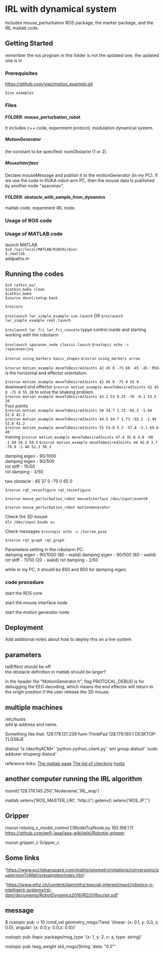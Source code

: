 # IRL with dynamical system

Includes mouse_perturbation ROS package, the marker package, and the IRL matlab code.

## Getting Started
remember the ros program in this folder is not the updated one, the updated one is in 


### Prerequisites
https://github.com/yias/motion_example.git


```
Give examples
```

### Files

#### FOLDER: mouse\_perturbation_robot 			

It includes c++ code, experiment protocol, modulation dynamical system.

##### MotionGenerator

the constant to be specified: numObstacle (1 or 2). 

##### MouseInterface
Declare mouseMessage and publish it to the motionGenerator (in my PC). If we use the code in KUKA robot-arm PC, then the mouse data is published by another node "spacenav".



#### FOLDER: obstacle\_with\_sample\_from_dynamics 		
matlab code, experiment IRL node.

### Usage of ROS code




### Usage of MATLAB code

launch MATLAB  
`$cd /usr/local/MATLAB/R20XXx/bin/`  
`$./matlab`  
addpaths.m

## Running the codes

`$cd catkin_ws/`  
`$catkin_make clean`  
`$catkin_make`  
`$source devel/setup.bash`

`$roscore`  

`$roslaunch lwr_simple_example sim.launch` OR
`$roslaunch lwr_simple_example real.launch`

`$roslaunch lwr_fri lwr_fri_console` typye control inside and starting working with the robotarm

`$roslaunch spacenav_node classic.launch`
`$rostopic echo -c /spacenav/joy`

`$rosrun using_markers basic_shapes`
`$rosrun using_markers arrow`

`$rosrun motion_example moveToDesiredJoints 42 45 0 -75 60 -45 -45` - this is the horizontal end effector orientation.

`$rosrun motion_example moveToDesiredJoints 42 45 0 -75 0 55 0`
downward end effector 
`$rosrun motion_example moveToDesiredJoints 42 45 0 -75 0 55 20` to solve the shaking problem  
`$rosrun motion_example moveToDesiredJoints 43.1 53 0.15 -76 -0.1 53.5 20`  
Four points  
`$rosrun motion_example moveToDesiredJoints 50 34.7 1.73 -92.2 -1.94 52.8 42.2`    
`$rosrun motion_example moveToDesiredJoints 44.5 34.7 1.73 -92.2 -1.94 52.8 42.2`    
`$rosrun motion_example moveToDesiredJoints 55 53.8 5.3 -57.8 -3.1 69.6 40`  
training
`$rosrun motion_example moveToDesiredJoints 47.4 35.8 4.8 -90 -1.99 54.5 50.5` 
`$rosrun motion_example moveToDesiredJoints 44 42.8 3.7 -79.9 -1.48 52.3 50.3` 


damping eigen - 90/1000  
damping eigen - 90/500  
rot stiff - 15/50  
rot damping - 3/50  

two obstacle : 45 37 0 -75 0 65 0  

`$rosrun rqt_reconfigure rqt_reconfigure`

`$rosrun mouse_perturbation_robot mouseInterface /dev/input/event#`

`$rosrun mouse_perturbation_robot motionGenerator`

Check the 3D mouse   
`$ls /dev/input`
`$sudo su`

Check messages
`$rostopic echo -c /lwr/ee_pose`

`$rosrun rqt_graph rqt_graph`

Parametere setting in the robotarm PC:  
damping eigen - 90/1000  (80 - walid)
damping eigen - 90/500  (80 - walid)
rot stiff - 11/50    (20 - walid)
rot damping - 2/50  

while in my PC, it should be 850 and 850 for damping eigen.
### code procedure

start the ROS core



start the mouse interface node

start the motion generator node


## Deployment

Add additional notes about how to deploy this on a live system


## parameters
tailEffect should be off  
the obstacle definition in matlab should be larger?  


in the header file "MotionGenerator.h", flag PROTOCAL_DEBUG is for debugging the EEG decoding, which means the end effector will return to the origin position if the user release the 3D mouse.  



## multiple machines
/etc/hosts  
add ip address and name.

Something like that: 
128.179.131.239 fumi-ThinkPad
128.179.160.1 DESKTOP-TLGS8JE


dialout
'ls /dev/ttyACM*'
'python python_client.py'
'ent group dialout'
'sudo adduser shupeng dialout'


reference links: 
[The matlab page](https://www.mathworks.com/help/robotics/examples/connect-to-a-ros-network.html)
[The list of checking](https://www.mathworks.com/matlabcentral/answers/196911-use-matlab-robotics-system-toolbox-to-receive-ros-message)
[hosts](ftp://ftp.iitb.ac.in/LDP/en/solrhe/chap9sec95.html)



## another computer running the IRL algorithm

rosinit('128.178.145.250','Nodename','IRL_wsp')

matlab
setenv('ROS_MASTER_URI', 'http://')
getenv()
setenv('ROS_IP','')


## Gripper
rosrun robotiq_c_model_control CModelTcpNode.py 192.168.1.11
https://github.com/epfl-lasa/lasa-wiki/wiki/Robotiq-gripper


rosrun gripper_c Gripper_c


## Some links

'https://www.euclideanspace.com/maths/geometry/rotations/conversions/quaternionToMatrix/examples/index.htm'

'https://www.ethz.ch/content/dam/ethz/special-interest/mavt/robotics-n-intelligent-systems/rsl-dam/documents/RobotDynamics2016/RD2016script.pdf'



## message

$ rostopic pub -r 10 /cmd_vel geometry_msgs/Twist  '{linear:  {x: 0.1, y: 0.0, z: 0.0}, angular: {x: 0.0,y: 0.0,z: 0.0}}'

rostopic pub /topic package/msg_type '{x: 1, y: 2, c: a, type: string}'

rostopic pub /eeg_weight std_msgs/String 'data: "0.5"'